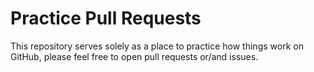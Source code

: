 # Practice Pull Requests

This repository serves solely as a place to practice how things work on GitHub, please feel free to open pull requests or/and issues.

